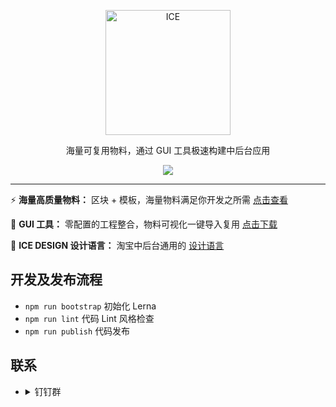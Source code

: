 <p align="center">
  <a href="https://alibaba.github.io/ice">
    <img alt="ICE" src="https://gw.alicdn.com/tfs/TB1FEW2nfDH8KJjy1XcXXcpdXXa-487-132.svg" width="200">
  </a>
</p>
<p align="center">海量可复用物料，通过 GUI 工具极速构建中后台应用</p>

<p align="center">
  <a href="https://github.com/alibaba/ice/blob/master/LICENSE"><img src="https://img.shields.io/badge/license-MIT-brightgreen.svg"></a>
</p>

---

:zap: **海量高质量物料：** 区块 + 模板，海量物料满足你开发之所需 [点击查看](https://alibaba.github.io/ice/#/block)

:dart: **GUI 工具：** 零配置的工程整合，物料可视化一键导入复用 [点击下载](https://alibaba.github.io/ice/#/iceworks)

:art: **ICE DESIGN 设计语言：** 淘宝中后台通用的 [设计语言](https://alibaba.github.io/ice/design.html)  

## 开发及发布流程

- `npm run bootstrap` 初始化 Lerna
- `npm run lint` 代码 Lint 风格检查
- `npm run publish` 代码发布

## 联系

* <details>
  <summary>钉钉群</summary>
  <img alt="Join the chat at dingtalk" src="https://gw.alicdn.com/tfs/TB1iLI8kxPI8KJjSspoXXX6MFXa-1242-1602.jpg" width="200">
  </details>
